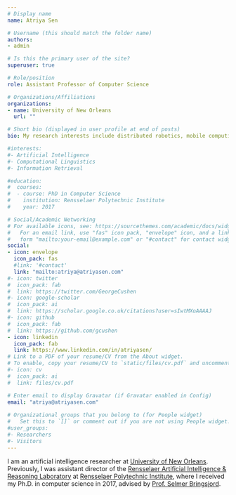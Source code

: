 ```yaml
---
# Display name
name: Atriya Sen

# Username (this should match the folder name)
authors:
- admin

# Is this the primary user of the site?
superuser: true

# Role/position
role: Assistant Professor of Computer Science

# Organizations/Affiliations
organizations:
- name: University of New Orleans
  url: ""

# Short bio (displayed in user profile at end of posts)
bio: My research interests include distributed robotics, mobile computing and programmable matter.

#interests:
#- Artificial Intelligence
#- Computational Linguistics
#- Information Retrieval

#education:
#  courses:
#  - course: PhD in Computer Science
#    institution: Rensselaer Polytechnic Institute
#    year: 2017

# Social/Academic Networking
# For available icons, see: https://sourcethemes.com/academic/docs/widgets/#icons
#   For an email link, use "fas" icon pack, "envelope" icon, and a link in the
#   form "mailto:your-email@example.com" or "#contact" for contact widget.
social:
- icon: envelope
  icon_pack: fas
  #link: '#contact'
  link: "mailto:atriya@atriyasen.com"
#- icon: twitter
#  icon_pack: fab
#  link: https://twitter.com/GeorgeCushen
#- icon: google-scholar
#  icon_pack: ai
#  link: https://scholar.google.co.uk/citations?user=sIwtMXoAAAAJ
#- icon: github
#  icon_pack: fab
#  link: https://github.com/gcushen
- icon: linkedin
  icon_pack: fab
  link: https://www.linkedin.com/in/atriyasen/
# Link to a PDF of your resume/CV from the About widget.
# To enable, copy your resume/CV to `static/files/cv.pdf` and uncomment the lines below.  
#- icon: cv
#  icon_pack: ai
#  link: files/cv.pdf

# Enter email to display Gravatar (if Gravatar enabled in Config)
email: "atriya@atriyasen.com"
  
# Organizational groups that you belong to (for People widget)
#   Set this to `[]` or comment out if you are not using People widget.  
#user_groups:
#- Researchers
#- Visitors
---
```


I am an artificial intelligence researcher at [University of New Orleans](https://www.asu.edu). Previously, I was assistant director of the [Rensselaer Artificial Intelligence & Reasoning Laboratory](https://rair.cogsci.rpi.edu) at [Rensselaer Polytechnic Institute](http://www.rpi.edu), where I received my Ph.D. in computer science in 2017, advised by [Prof. Selmer Bringsjord](http://www.rpi.edu/~brings).
